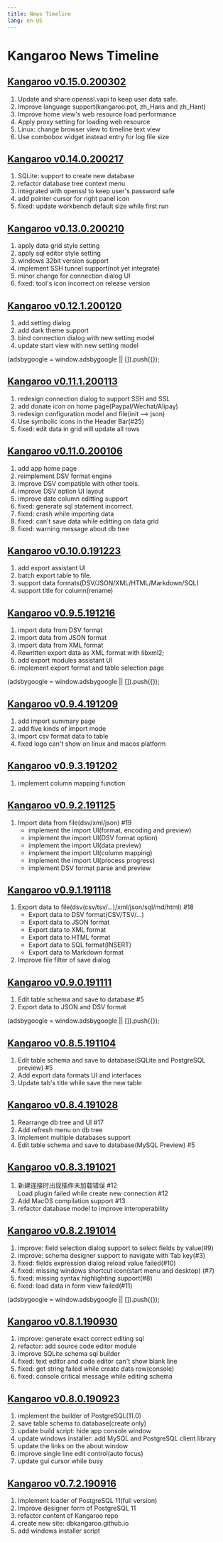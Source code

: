```yaml
---
title: News Timeline
lang: en-US
---
```


# Kangaroo News Timeline

## [Kangaroo v0.15.0.200302](/download/v0.15.0.200302)
1. Update and share openssl.vapi to keep user data safe. 
2. Improve language support(kangaroo.pot, zh_Hans and zh_Hant)
3. Improve home view's web resource load performance
4. Apply proxy setting for loading web resource
5. Linux: change browser view to timeline text view
6. Use combobox widget instead entry for log file size

## [Kangaroo v0.14.0.200217](/download/v0.14.0.200217)
1. SQLite: support to create new database
2. refactor database tree context menu
3. integrated with openssl to keep user's password safe
4. add pointer cursor for right panel icon
5. fixed: update workbench default size while first run

## [Kangaroo v0.13.0.200210](/download/v0.13.0.200210)
1. apply data grid style setting
2. apply sql editor style setting
3. windows 32bit version support
4. implement SSH tunnel support(not yet integrate)
5. minor change for connection dialog UI
6. fixed: tool's icon incorrect on release version

## [Kangaroo v0.12.1.200120](/download/v0.12.1.200120)
1. add setting dialog
2. add dark theme support
3. bind connection dialog with new setting model
4. update start view with new setting model

<div>
    <script2 type="text/javascript" async="true" src="https://pagead2.googlesyndication.com/pagead/js/adsbygoogle.js" />
    <ins class="adsbygoogle"
        style="display:block; text-align:center;"
        data-ad-layout="in-article"
        data-ad-format="fluid"
        data-ad-client="ca-pub-3975819313740938"
        data-ad-slot="6760827895"></ins>
    <script2 type="text/javascript">
        (adsbygoogle = window.adsbygoogle || []).push({});
    </script2>
</div>

## [Kangaroo v0.11.1.200113](/download/v0.11.1.200113)
1. redesign connection dialog to support SSH and SSL
2. add donate icon on home page(Paypal/Wechat/Alipay)
3. redesign configuration model and file(init --> json)
4. Use symbolic icons in the Header Bar(#25)
5. fixed: edit data in grid will update all rows

## [Kangaroo v0.11.0.200106](/download/v0.11.0.200106)
1. add app home page
2. reimplement DSV format engine
3. improve DSV compatible with other tools.
4. improve DSV option UI layout
5. improve date column editting support
6. fixed: generate sql statement incorrect.
7. fixed: crash while importing data
8. fixed: can't save data while editting on data grid
9. fixed: warning message about db tree

## [Kangaroo v0.10.0.191223](/download/v0.10.0.191223)
1. add export assistant UI
2. batch export table to file.
3. support data formats(DSV/JSON/XML/HTML/Markdown/SQL)
4. support title for column(rename)

## [Kangaroo v0.9.5.191216](/download/v0.9.5.191216)
1. import data from DSV format
2. import data from JSON format
3. import data from XML format
4. Rewritten export data as XML format with libxml2;
5. add export modules assistant UI
6. implement export format and table selection page

<div>
    <script2 type="text/javascript" async="true" src="https://pagead2.googlesyndication.com/pagead/js/adsbygoogle.js" />
    <ins class="adsbygoogle"
        style="display:block; text-align:center;"
        data-ad-layout="in-article"
        data-ad-format="fluid"
        data-ad-client="ca-pub-3975819313740938"
        data-ad-slot="6760827895"></ins>
    <script2 type="text/javascript">
        (adsbygoogle = window.adsbygoogle || []).push({});
    </script2>
</div>

## [Kangaroo v0.9.4.191209](/download/v0.9.4.191209)
1. add import summary page
2. add five kinds of import mode
3. import csv format data to table
4. fixed logo can't show on linux and macos platform

## [Kangaroo v0.9.3.191202](/download/v0.9.3.191202)
1. implement column mapping function

## [Kangaroo v0.9.2.191125](/download/v0.9.2.191125)
1. Import data from file(dsv/xml/json) #19
    - implement the import UI(format, encoding and preview)
    - implement the import UI(DSV format option)
    - implement the import UI(data preview)
    - implement the import UI(column mapping)
    - implement the import UI(process progress)
    - implement DSV format parse and preview

## [Kangaroo v0.9.1.191118](/download/v0.9.1.191118)
1. Export data to file(dsv(csv/tsv/...)/xml/json/sql/md/html) #18
    - Export data to DSV format(CSV/TSV/...)
    - Export data to JSON format
    - Export data to XML format
    - Export data to HTML format
    - Export data to SQL format(INSERT)
    - Export data to Markdown format
2. Improve file filter of save dialog

## [Kangaroo v0.9.0.191111](/download/v0.9.0.191111)
1. Edit table schema and save to database #5
2. Export data to JSON and DSV format

<div>
    <script2 type="text/javascript" async="true" src="https://pagead2.googlesyndication.com/pagead/js/adsbygoogle.js" />
    <ins class="adsbygoogle"
        style="display:block; text-align:center;"
        data-ad-layout="in-article"
        data-ad-format="fluid"
        data-ad-client="ca-pub-3975819313740938"
        data-ad-slot="6760827895"></ins>
    <script2 type="text/javascript">
        (adsbygoogle = window.adsbygoogle || []).push({});
    </script2>
</div>

## [Kangaroo v0.8.5.191104](/download/v0.8.5.191104)
1. Edit table schema and save to database(SQLite and PostgreSQL preview) #5
2. Add export data formats UI and interfaces
3. Update tab's title while save the new table

## [Kangaroo v0.8.4.191028](/download/v0.8.4.191028)
1. Rearrange db tree and UI #17
2. Add refresh menu on db tree
3. Implement multiple databases support
4. Edit table schema and save to database(MySQL Preview) #5

## [Kangaroo v0.8.3.191021](/download/v0.8.3.191021)
1.  新建连接时出现插件未加载错误 #12 <br/>
Load plugin failed while create new connection #12
2. Add MacOS compilation support #13
3. refactor database model to improve interoperability

## [Kangaroo v0.8.2.191014](/download/v0.8.2.191014)
1. improve: field selection dialog support to select fields by value(#9)
2. improve: schema designer support to navigate with Tab key(#3)
3. fixed: fields expression dialog reload value failed(#10)
4. fixed: missing windows shortcut icon(start menu and desktop) (#7)
5. fixed: missing syntax highlighting support(#8)
6. fixed: load data in form view failed(#11)

<div>
    <script2 type="text/javascript" async="true" src="https://pagead2.googlesyndication.com/pagead/js/adsbygoogle.js" />
    <ins class="adsbygoogle"
        style="display:block; text-align:center;"
        data-ad-layout="in-article"
        data-ad-format="fluid"
        data-ad-client="ca-pub-3975819313740938"
        data-ad-slot="6760827895"></ins>
    <script2 type="text/javascript">
        (adsbygoogle = window.adsbygoogle || []).push({});
    </script2>
</div>

## [Kangaroo v0.8.1.190930](/download/v0.8.1.190930)
1. improve: generate exact correct editing sql
2. refactor: add source code editor module
3. improve SQLite schema sql builder
4. fixed: text editor and code editor can't show blank line
5. fixed: get string failed while create data row(console)
6. fixed: console critical message while editing schema

## [Kangaroo v0.8.0.190923](/download/v0.8.0.190923)
1. implement the builder of PostgreSQL(11.0)
2. save table schema to database(create only)
3. update build script: hide app console window
4. update windows installer: add MySQL and PostgreSQL client library
5. update the links on the about window
6. improve single line edit control(auto focus)
7. update gui cursor while busy

## [Kangaroo v0.7.2.190916](/download/v0.7.2.190916)
1. Implement loader of PostgreSQL 11(full version)
2. Improve designer form of PostgreSQL 11
3. refactor content of Kangaroo repo
4. create new site: dbkangaroo.github.io
5. add windows installer script